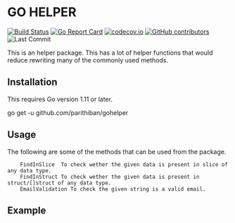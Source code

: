 # GO HELPER

[![Build Status](https://travis-ci.org/parithiban/gohelper.svg?branch=master)](https://travis-ci.org/parithiban/gohelper)
[![Go Report Card](https://goreportcard.com/badge/github.com/parithiban/gohelper)](https://goreportcard.com/report/github.com/parithiban/gohelper)
[![codecov.io](https://codecov.io/github/parithiban/gohelper/coverage.svg?branch=master)](https://codecov.io/github/parithiban/gohelper?branch=master)
[![GitHub contributors](https://img.shields.io/github/contributors/parithiban/gohelper.svg?style=plastic&color=blue)](https://GitHub.com/parithiban/gohelper/graphs/contributors/)
![Last Commit](https://img.shields.io/github/last-commit/parithiban/gohelper.svg?style=plastic)

This is an helper package. This has a lot of helper functions that would reduce rewriting many of the commonly used methods.

## Installation

This requires Go version 1.11 or later.

go get -u github.com/parithiban/gohelper

## Usage

The following are some of the methods that can be used from the package.

```code
    FindInSlice  To check wether the given data is present in slice of any data type.
    FindInStruct To check wether the given data is present in struct/[]struct of any data type.
    EmailValidation To check the given string is a valid email.
```

## Example
